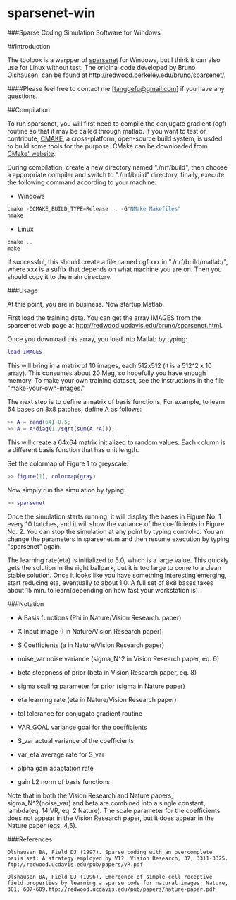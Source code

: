 sparsenet-win
=============
###Sparse Coding Simulation Software for Windows

##Introduction

The toolbox is a warpper of [sparsenet](http://redwood.berkeley.edu/bruno/sparsenet/) for Windows, but I think it can also use for Linux without test. The original code developed by Bruno Olshausen, can be found at http://redwood.berkeley.edu/bruno/sparsenet/.

####Please feel free to contact me [tanggefu@gmail.com] if you have any questions.

##Compilation

To run sparsenet, you will first need to compile the conjugate gradient (cgf) routine so that it may be called through matlab. If you want to test or contribute, [CMAKE](http://www.cmake.org), a cross-platform, open-source build system, is usded to build some tools for the purpose. CMake can be downloaded from [CMake' website](http://www.cmake.org/cmake/resources/software.html).

During compilation, create a new directory named "./nrf/build", then choose a appropriate compiler and switch to "./nrf/build" directory, finally, execute the following command according to your machine:

* Windows

```cpp
cmake -DCMAKE_BUILD_TYPE=Release .. -G"NMake Makefiles"
nmake
```

* Linux

```cpp
cmake ..
make
```

If successful, this should create a file named cgf.xxx in "./nrf/build/matlab/", where xxx is a suffix that depends on what machine you are on. Then you should copy it to the main directory.

###Usage

At this point, you are in business. Now startup Matlab.

First load the training data.  You can get the array IMAGES from the sparsenet web page at http://redwood.ucdavis.edu/bruno/sparsenet.html.

Once you download this array, you load into Matlab by typing:

```matlab
load IMAGES
```

This will bring in a matrix of 10 images, each 512x512 (it is a 512^2 x 10 array).  This consumes about 20 Meg, so hopefully you have enough memory.  To make your own training dataset, see the instructions in the file "make-your-own-images."

The next step is to define a matrix of basis functions, For example, to learn 64 bases on 8x8 patches, define A as follows:

```matlab
>> A = rand(64)-0.5;
>> A = A*diag(1./sqrt(sum(A.*A)));
```

This will create a 64x64 matrix initialized to random values. Each column is a different basis function that has unit length.

Set the colormap of Figure 1 to greyscale:

```matlab
>> figure(1), colormap(gray)
```

Now simply run the simulation by typing:

```matlab
>> sparsenet
```

Once the simulation starts running, it will display the bases in Figure No. 1 every 10 batches, and it will show the variance of the coefficients in Figure No. 2.  You can stop the simulation at any point by typing control-c.  You an change the parameters in sparsenet.m and then resume execution by typing "sparsenet" again.

The learning rate(eta) is initialized to 5.0, which is a large value. This quickly gets the solution in the right ballpark, but it is too large to come to a clean stable solution.  Once it looks like you have something interesting emerging, start reducing eta, eventually to about 1.0. A full set of 8x8 bases takes about 15 min. to learn(depending on how fast your workstation is).

###Notation

* A          Basis functions (Phi in Nature/Vision Research. paper)
* X          Input image (I in Nature/Vision Research paper)
* S          Coefficients (a in Nature/Vision Research paper)
* noise_var  noise variance (sigma_N^2 in Vision Research paper, eq. 6)
* beta       steepness of prior (beta in Vision Research paper, eq. 8)
* sigma      scaling parameter for prior (sigma in Nature paper)
* eta        learning rate (eta in Nature/Vision Research paper)
* tol        tolerance for conjugate gradient routine

* VAR_GOAL   variance goal for the coefficients
* S_var      actual variance of the coefficients
* var_eta    average rate for S_var
* alpha      gain adaptation rate
* gain       L2 norm of basis functions


Note that in both the Vision Research and Nature papers, sigma_N^2(noise_var) and beta are combined into a single constant, lambda(eq. 14 VR, eq. 2 Nature).  The scale parameter for the coefficients does not appear in the Vision Research paper, but it does appear in the Nature paper (eqs. 4,5).


###References

    Olshausen BA, Field DJ (1997). Sparse coding with an overcomplete basis set: A strategy employed by V1?  Vision Research, 37, 3311-3325. ftp://redwood.ucdavis.edu/pub/papers/VR.pdf

    Olshausen BA, Field DJ (1996). Emergence of simple-cell receptive field properties by learning a sparse code for natural images. Nature, 381, 607-609.ftp://redwood.ucdavis.edu/pub/papers/nature-paper.pdf
